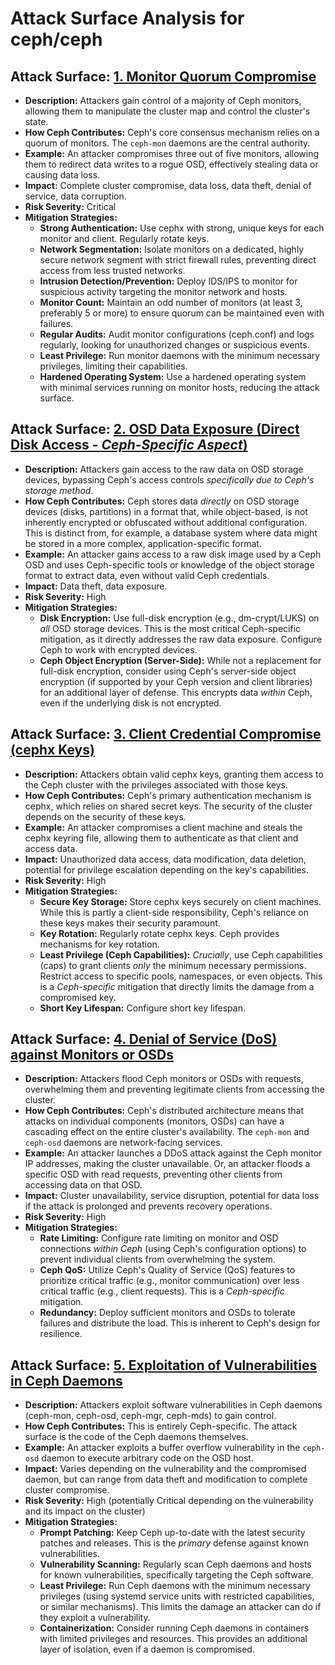# Attack Surface Analysis for ceph/ceph

## Attack Surface: [1. Monitor Quorum Compromise](./attack_surfaces/1__monitor_quorum_compromise.md)

*   **Description:** Attackers gain control of a majority of Ceph monitors, allowing them to manipulate the cluster map and control the cluster's state.
*   **How Ceph Contributes:** Ceph's core consensus mechanism relies on a quorum of monitors.  The `ceph-mon` daemons are the central authority.
*   **Example:** An attacker compromises three out of five monitors, allowing them to redirect data writes to a rogue OSD, effectively stealing data or causing data loss.
*   **Impact:** Complete cluster compromise, data loss, data theft, denial of service, data corruption.
*   **Risk Severity:** Critical
*   **Mitigation Strategies:**
    *   **Strong Authentication:** Use cephx with strong, unique keys for each monitor and client. Regularly rotate keys.
    *   **Network Segmentation:** Isolate monitors on a dedicated, highly secure network segment with strict firewall rules, preventing direct access from less trusted networks.
    *   **Intrusion Detection/Prevention:** Deploy IDS/IPS to monitor for suspicious activity targeting the monitor network and hosts.
    *   **Monitor Count:** Maintain an odd number of monitors (at least 3, preferably 5 or more) to ensure quorum can be maintained even with failures.
    *   **Regular Audits:** Audit monitor configurations (ceph.conf) and logs regularly, looking for unauthorized changes or suspicious events.
    *   **Least Privilege:** Run monitor daemons with the minimum necessary privileges, limiting their capabilities.
    *   **Hardened Operating System:** Use a hardened operating system with minimal services running on monitor hosts, reducing the attack surface.

## Attack Surface: [2. OSD Data Exposure (Direct Disk Access - *Ceph-Specific Aspect*)](./attack_surfaces/2__osd_data_exposure__direct_disk_access_-_ceph-specific_aspect_.md)

*   **Description:** Attackers gain access to the raw data on OSD storage devices, bypassing Ceph's access controls *specifically due to Ceph's storage method*.
*   **How Ceph Contributes:** Ceph stores data *directly* on OSD storage devices (disks, partitions) in a format that, while object-based, is not inherently encrypted or obfuscated without additional configuration. This is distinct from, for example, a database system where data might be stored in a more complex, application-specific format.
*   **Example:** An attacker gains access to a raw disk image used by a Ceph OSD and uses Ceph-specific tools or knowledge of the object storage format to extract data, even without valid Ceph credentials.
*   **Impact:** Data theft, data exposure.
*   **Risk Severity:** High
*   **Mitigation Strategies:**
    *   **Disk Encryption:** Use full-disk encryption (e.g., dm-crypt/LUKS) on *all* OSD storage devices. This is the most critical Ceph-specific mitigation, as it directly addresses the raw data exposure.  Configure Ceph to work with encrypted devices.
    *   **Ceph Object Encryption (Server-Side):** While not a replacement for full-disk encryption, consider using Ceph's server-side object encryption (if supported by your Ceph version and client libraries) for an additional layer of defense. This encrypts data *within* Ceph, even if the underlying disk is not encrypted.

## Attack Surface: [3. Client Credential Compromise (cephx Keys)](./attack_surfaces/3__client_credential_compromise__cephx_keys_.md)

*   **Description:** Attackers obtain valid cephx keys, granting them access to the Ceph cluster with the privileges associated with those keys.
*   **How Ceph Contributes:** Ceph's primary authentication mechanism is cephx, which relies on shared secret keys.  The security of the cluster depends on the security of these keys.
*   **Example:** An attacker compromises a client machine and steals the cephx keyring file, allowing them to authenticate as that client and access data.
*   **Impact:** Unauthorized data access, data modification, data deletion, potential for privilege escalation depending on the key's capabilities.
*   **Risk Severity:** High
*   **Mitigation Strategies:**
    *   **Secure Key Storage:** Store cephx keys securely on client machines. While this is partly a client-side responsibility, Ceph's reliance on these keys makes their security paramount.
    *   **Key Rotation:** Regularly rotate cephx keys.  Ceph provides mechanisms for key rotation.
    *   **Least Privilege (Ceph Capabilities):** *Crucially*, use Ceph capabilities (caps) to grant clients *only* the minimum necessary permissions.  Restrict access to specific pools, namespaces, or even objects. This is a *Ceph-specific* mitigation that directly limits the damage from a compromised key.
    *  **Short Key Lifespan:** Configure short key lifespan.

## Attack Surface: [4. Denial of Service (DoS) against Monitors or OSDs](./attack_surfaces/4__denial_of_service__dos__against_monitors_or_osds.md)

*   **Description:** Attackers flood Ceph monitors or OSDs with requests, overwhelming them and preventing legitimate clients from accessing the cluster.
*   **How Ceph Contributes:** Ceph's distributed architecture means that attacks on individual components (monitors, OSDs) can have a cascading effect on the entire cluster's availability.  The `ceph-mon` and `ceph-osd` daemons are network-facing services.
*   **Example:** An attacker launches a DDoS attack against the Ceph monitor IP addresses, making the cluster unavailable. Or, an attacker floods a specific OSD with read requests, preventing other clients from accessing data on that OSD.
*   **Impact:** Cluster unavailability, service disruption, potential for data loss if the attack is prolonged and prevents recovery operations.
*   **Risk Severity:** High
*   **Mitigation Strategies:**
    *   **Rate Limiting:** Configure rate limiting on monitor and OSD connections *within Ceph* (using Ceph's configuration options) to prevent individual clients from overwhelming the system.
    *   **Ceph QoS:** Utilize Ceph's Quality of Service (QoS) features to prioritize critical traffic (e.g., monitor communication) over less critical traffic (e.g., client requests). This is a *Ceph-specific* mitigation.
    *   **Redundancy:** Deploy sufficient monitors and OSDs to tolerate failures and distribute the load. This is inherent to Ceph's design for resilience.

## Attack Surface: [5. Exploitation of Vulnerabilities in Ceph Daemons](./attack_surfaces/5__exploitation_of_vulnerabilities_in_ceph_daemons.md)

*   **Description:** Attackers exploit software vulnerabilities in Ceph daemons (ceph-mon, ceph-osd, ceph-mgr, ceph-mds) to gain control.
*   **How Ceph Contributes:** This is entirely Ceph-specific. The attack surface is the code of the Ceph daemons themselves.
*   **Example:** An attacker exploits a buffer overflow vulnerability in the `ceph-osd` daemon to execute arbitrary code on the OSD host.
*   **Impact:** Varies depending on the vulnerability and the compromised daemon, but can range from data theft and modification to complete cluster compromise.
*   **Risk Severity:** High (potentially Critical depending on the vulnerability and its impact on the cluster)
*   **Mitigation Strategies:**
    *   **Prompt Patching:** Keep Ceph up-to-date with the latest security patches and releases. This is the *primary* defense against known vulnerabilities.
    *   **Vulnerability Scanning:** Regularly scan Ceph daemons and hosts for known vulnerabilities, specifically targeting the Ceph software.
    *   **Least Privilege:** Run Ceph daemons with the minimum necessary privileges (using systemd service units with restricted capabilities, or similar mechanisms). This limits the damage an attacker can do if they exploit a vulnerability.
    *   **Containerization:** Consider running Ceph daemons in containers with limited privileges and resources. This provides an additional layer of isolation, even if a daemon is compromised.

